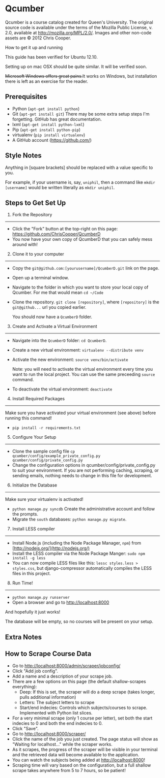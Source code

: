 Qcumber
=======

Qcumber is a course catalog created for Queen's University. The original source code is available under the terms of the Mozilla Public License, v. 2.0, available at http://mozilla.org/MPL/2.0/. Images and other non-code assets are &copy; 2012 Chris Cooper.


How to get it up and running

This guide has been verified for Ubuntu 12.10.

Setting up on mac OSX should be quite similar. It will be verified soon.

<del>Microsoft Windows offers great pains.</del>It works on Windows, but installation there is left as an exercise for the reader.


Prerequisites
-------------

 * Python (`apt-get install python`)
 * Git (`apt-get install git`)
   There may be some extra setup steps I'm forgetting.
   GitHub has great documentation.
 * lxml (`apt-get install python-lxml`)
 * Pip (`apt-get install python-pip`)
 * virtualenv (`pip install virtualenv`)
 * A GitHub account (https://github.com/)


Style Notes
-----------

Anything in [square brackets] should be replaced with a value specific to you.

For example, if your username is, say, `uniphil`, then a command like
`mkdir [username]` would be written literally as `mkdir uniphil`.

Steps to Get Set Up
-------------------

1. Fork the Repository
----------------------

 * Click the "Fork" button at the top-right on this page:
   https://github.com/ChrisCooper/QcumberD
 * You now have your own copy of QcumberD that you can safely mess around with!


2. Clone it to your computer
----------------------------

 * Copy the `git@github.com:[yourusername]/QcumberD.git` link on the page.
 * Open up a terminal window.
 * Navigate to the folder in which you want to store your local copy of
   Qcumber. For me that would mean `cd ~/Code`
 * Clone the repository. `git clone [repository]`, where `[repository]` is the
   `git@github...` url you copied earlier. 

   You should now have a `QcumberD` folder.


3. Create and Activate a Virtual Environment
--------------------------------------------

 * Navigate into the `QcumberD` folder: `cd QcumberD`.
 * Create a new virtual environment: `virtualenv --distribute venv`
 * Activate the new environment: `source venv/bin/activate`

   Note: you will need to activate the virtual environment every time you want
   to run the local project. You can use the same preceeding `source` command.

 * To deactivate the virtual environment: `deactivate`

4. Install Required Packages
----------------------------

Make sure you have activated your virtual environment (see above) before running this command!

 * `pip install -r requirements.txt`


5. Configure Your Setup
-----------------------

 * Clone the sample config file `cp qcumber/config/example_private_config.py qcumber/config/private_config.py`
 * Change the configuration options in qcumber/config/private_config.py to suit your environment. If you are not performing caching, scraping, or sending emails, nothing needs to change in this file for development.


6. Initialize the Database
--------------------------

Make sure your virtualenv is activated!

 * `python manage.py syncdb`
   Create the administrative account and follow the prompts.
 * Migrate the `south` databases: `python manage.py migrate`.

7. Install LESS compiler
------------
* Install Node.js (including the Node Package Manager, `npm`) from [http://nodejs.org/](http://nodejs.org/)
* Install the LESS compiler via the Node Package Manger: `sudo npm install -g less`
* You can now compile LESS files like this: `lessc styles.less > styles.css`, but django-compressor automatically compiles the LESS files in this project.

8. Run Time!
------------

 * `python manage.py runserver`
 * Open a browser and go to [http://localhost:8000](http://localhost:8000)

And hopefully it just works!

The database will be empty, so no courses will be present on your setup.

Extra Notes
-----------

How to Scrape Course Data
-------------------------

 * Go to [http://localhost:8000/admin/scraper/jobconfig/](http://localhost:8000/admin/scraper/jobconfig/)
 * Click "Add job config".
 * Add a name and a description of your scrape job.
 * There are a few options on this page (the default shallow-scrapes everything):
   * Deep: If this is set, the scraper will do a deep scrape (takes longer, pulls additional information)
   * Letters: The subject letters to scrape
   * Start/end indecies: Controls which subjects/courses to scrape. Implemented with Python list slices.
 * For a very minimal scrape (only 1 course per letter), set both the start indecies to 0 and both the end indecies to 0.
 * Click "Save".
 * Go to [http://localhost:8000/scraper/](http://localhost:8000/scraper/)
 * Click the name of the job you just created. The page status will show as "Waiting for localhost..." while the scraper works.
 * As it scrapes, the progress of the scraper will be visible in your terminal and the retrieved data will become available to the application.
 * You can watch the subjects being added at [http://localhost:8000](http://localhost:8000)!
 * Scraping time will vary based on the configuration, but a full shallow scrape takes anywhere from 5 to 7 hours, so be patient!
